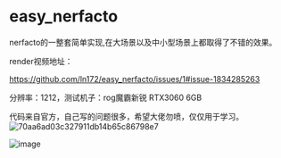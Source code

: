 # easy_nerfacto
 nerfacto的一整套简单实现,在大场景以及中小型场景上都取得了不错的效果。
 
render视频地址：

https://github.com/ln172/easy_nerfacto/issues/1#issue-1834285263

分辨率：1212，测试机子：rog魔霸新锐 RTX3060 6GB

代码来自官方，自己写的问题很多，希望大佬勿喷，仅仅用于学习。
![70aa6ad03c327911db14b65c86798e7](https://github.com/ln172/easy_nerfacto/assets/101444324/941f89bb-36f3-41b5-97a7-cf20a0915b33)

![image](https://github.com/ln172/easy_nerfacto/assets/101444324/00873bc6-0ad5-4dac-b847-920ac8dd57a7)
